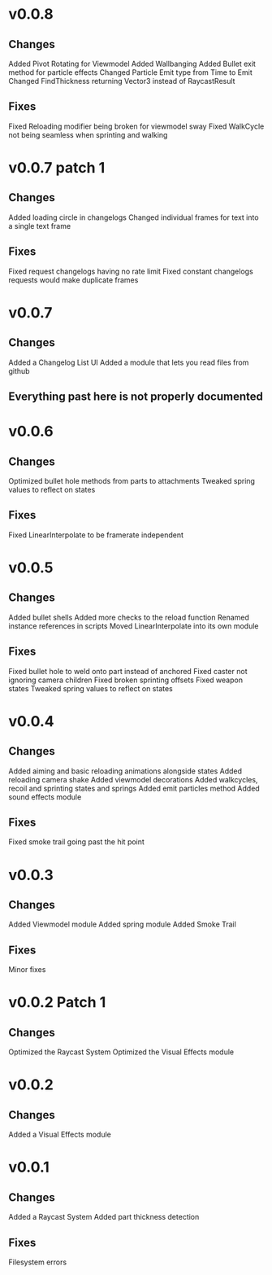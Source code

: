 # v0.0.8
## Changes
Added Pivot Rotating for Viewmodel
Added Wallbanging
Added Bullet exit method for particle effects
Changed Particle Emit type from Time to Emit
Changed FindThickness returning Vector3 instead of RaycastResult
## Fixes
Fixed Reloading modifier being broken for viewmodel sway
Fixed WalkCycle not being seamless when sprinting and walking

# v0.0.7 patch 1
## Changes
Added loading circle in changelogs
Changed individual frames for text into a single text frame
## Fixes
Fixed request changelogs having no rate limit
Fixed constant changelogs requests would make duplicate frames

# v0.0.7
## Changes
Added a Changelog List UI
Added a module that lets you read files from github



## Everything past here is not properly documented



# v0.0.6
## Changes
Optimized bullet hole methods from parts to attachments
Tweaked spring values to reflect on states
## Fixes
Fixed LinearInterpolate to be framerate independent

# v0.0.5
## Changes
Added bullet shells
Added more checks to the reload function
Renamed instance references in scripts
Moved LinearInterpolate into its own module
## Fixes
Fixed bullet hole to weld onto part instead of anchored
Fixed caster not ignoring camera children
Fixed broken sprinting offsets
Fixed weapon states
Tweaked spring values to reflect on states

# v0.0.4
## Changes
Added aiming and basic reloading animations alongside states
Added reloading camera shake
Added viewmodel decorations
Added walkcycles, recoil and sprinting states and springs
Added emit particles method
Added sound effects module
## Fixes
Fixed smoke trail going past the hit point

# v0.0.3
## Changes
Added Viewmodel module
Added spring module
Added Smoke Trail
## Fixes
Minor fixes

# v0.0.2 Patch 1
## Changes
Optimized the Raycast System
Optimized the Visual Effects module

# v0.0.2
## Changes
Added a Visual Effects module

# v0.0.1
## Changes
Added a Raycast System
Added part thickness detection
## Fixes
Filesystem errors
